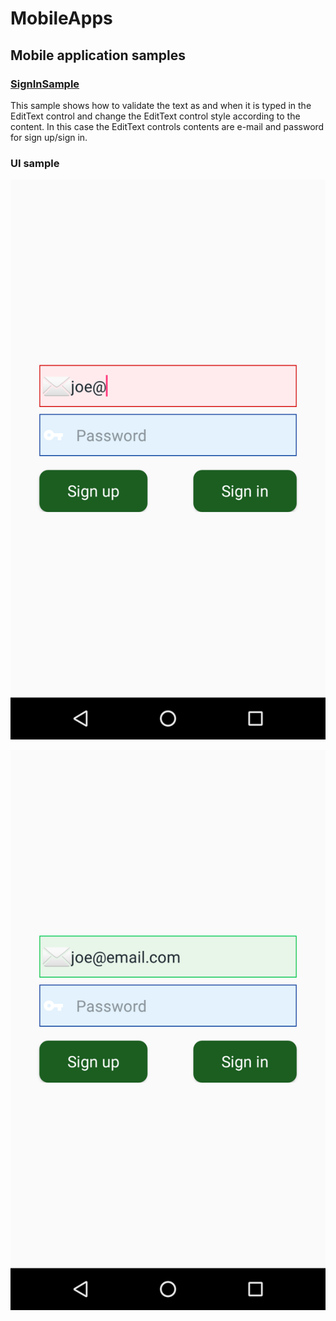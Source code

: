 # MobileApps
## Mobile application samples
### [SignInSample](https://github.com/bvijay74/MobileApps/tree/master/Android/SignInSample)
This sample shows how to validate the text as and when it is typed in the EditText control and change the EditText control style according to the content. In this case the EditText controls contents are e-mail and password for sign up/sign in.

### UI sample
![Invalid e-mail](https://github.com/bvijay74/MobileApps/blob/master/img/android_signin_invalid.png)

![Valid e-mail](https://github.com/bvijay74/MobileApps/blob/master/img/android_signin_valid.png)

